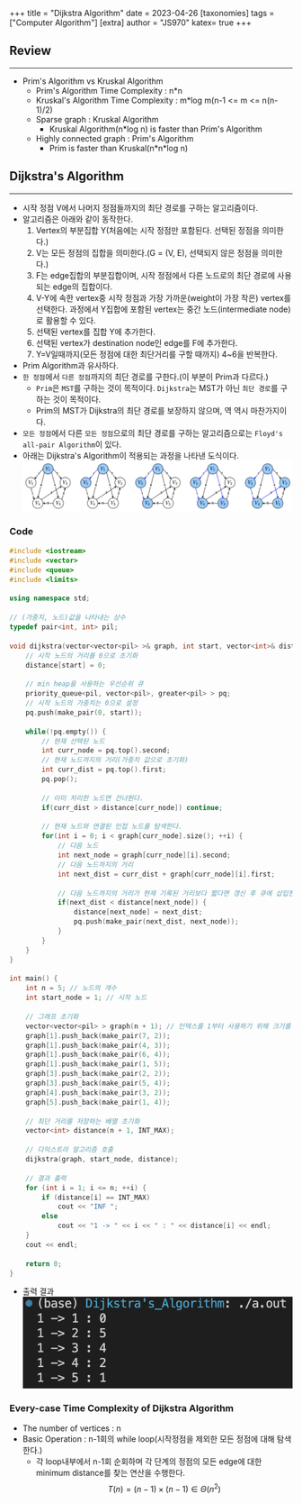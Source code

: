 +++
title = "Dijkstra Algorithm"
date = 2023-04-26
[taxonomies]
tags = ["Computer Algorithm"]
[extra]
author = "JS970"
katex= true
+++
## Review
---
- Prim's Algorithm vs Kruskal Algorithm
	- Prim's Algorithm Time Complexity : n\*n
	- Kruskal's Algorithm Time Complexity : m\*log m(n-1 <= m <= n(n-1)/2)
	- Sparse graph : Kruskal Algorithm
		- Kruskal Algorithm(n\*log n) is faster than Prim's Algorithm
	- Highly connected graph : Prim's Algorithm
		- Prim is faster than Kruskal(n\*n\*log n) 

## Dijkstra's Algorithm
---
- 시작 정점 V에서 나머지 정점들까지의 최단 경로를 구하는 알고리즘이다.
- 알고리즘은 아래와 같이 동작한다.
	1. Vertex의 부분집합 Y(처음에는 시작 정점만 포함된다. 선택된 정점을 의미한다.)
	2. V는 모든 정점의 집합을 의미한다.(G = (V, E), 선택되지 않은 정점을 의미한다.)
	3. F는 edge집합의 부분집합이며, 시작 정점에서 다른 노드로의 최단 경로에 사용되는 edge의 집합이다.
	4. V-Y에 속한 vertex중 시작 정점과 가장 가까운(weight이 가장 작은) vertex를 선택한다. 과정에서 Y집합에 포함된 vertex는 중간 노드(intermediate node)로 활용할 수 있다.
	5. 선택된 vertex를 집합 Y에 추가한다.
	6. 선택된 vertex가 destination node인 edge를 F에 추가한다.
	7. Y=V일때까지(모든 정점에 대한 최단거리를 구할 때까지) 4~6을 반복한다.
- Prim Algorithm과 유사하다.
- `한 정점`에서 `다른 정점`까지의 최단 경로를 구한다.(이 부분이 Prim과 다르다.)
	- `Prim`은 `MST`를 구하는 것이 목적이다. `Dijkstra`는 MST가 아닌 `최단 경로`를 구하는 것이 목적이다.
	- Prim의 MST가 Dijkstra의 최단 경로를 보장하지 않으며, 역 역시 마찬가지이다.
- `모든 정점`에서 다른 `모든 정점`으로의 최단 경로를 구하는 알고리즘으로는 `Floyd's all-pair Algorithm`이 있다.
- 아래는 Dijkstra's Algorithm이 적용되는 과정을 나타낸 도식이다.![Dijkstra's Algorithm](/image/Algorithm/dijkstra.png)

### Code
```C++
#include <iostream>
#include <vector>
#include <queue>
#include <limits>
 
using namespace std;
 
// (가중치, 노드)값을 나타내는 상수
typedef pair<int, int> pil;
 
void dijkstra(vector<vector<pil> >& graph, int start, vector<int>& distance) {
    // 시작 노드의 거리를 0으로 초기화
    distance[start] = 0;
 
    // min heap을 사용하는 우선순위 큐
    priority_queue<pil, vector<pil>, greater<pil> > pq;
    // 시작 노드의 가중치는 0으로 설정
    pq.push(make_pair(0, start));
 
    while(!pq.empty()) {
        // 현재 선택된 노드
        int curr_node = pq.top().second;
        // 현재 노드까지의 거리(가중치 값으로 초기화)
        int curr_dist = pq.top().first;
        pq.pop();
 
        // 이미 처리한 노드면 건너뛴다.
        if(curr_dist > distance[curr_node]) continue;
 
        // 현재 노드와 연결된 인접 노드를 탐색한다.
        for(int i = 0; i < graph[curr_node].size(); ++i) {
            // 다음 노드
            int next_node = graph[curr_node][i].second;
            // 다음 노드까지의 거리
            int next_dist = curr_dist + graph[curr_node][i].first;
 
            // 다음 노드까지의 거리가 현재 기록된 거리보다 짧다면 갱신 후 큐에 삽입한다.
            if(next_dist < distance[next_node]) {
                distance[next_node] = next_dist;
                pq.push(make_pair(next_dist, next_node));
            }
        }
    }
}
 
int main() {
    int n = 5; // 노드의 개수
    int start_node = 1; // 시작 노드
 
    // 그래프 초기화
    vector<vector<pil> > graph(n + 1); // 인덱스를 1부터 사용하기 위해 크기를 n+1로 설정
    graph[1].push_back(make_pair(7, 2));
    graph[1].push_back(make_pair(4, 3));
    graph[1].push_back(make_pair(6, 4));
    graph[1].push_back(make_pair(1, 5));
    graph[3].push_back(make_pair(2, 2));
    graph[3].push_back(make_pair(5, 4));
    graph[4].push_back(make_pair(3, 2));
    graph[5].push_back(make_pair(1, 4));
 
    // 최단 거리를 저장하는 배열 초기화
    vector<int> distance(n + 1, INT_MAX);
 
    // 다익스트라 알고리즘 호출
    dijkstra(graph, start_node, distance);
 
    // 결과 출력
    for (int i = 1; i <= n; ++i) {
        if (distance[i] == INT_MAX)
            cout << "INF ";
        else
            cout << "1 -> " << i << " : " << distance[i] << endl;
    }
    cout << endl;
 
    return 0;
}
```
- 출력 결과            ![Dijkstra's Algorithm Result](/image/Algorithm/dijkstra_result.png)

### Every-case Time Complexity of Dijkstra Algorithm
- The number of vertices : n
- Basic Operation : n-1회의 while loop(시작정점을 제외한 모든 정점에 대해 탐색한다.)
	- 각 loop내부에서 n-1회 순회하며 각 단계의 정점의 모든 edge에 대한 minimum distance를 찾는 연산을 수행한다.
$$T(n) = (n-1)\times (n-1) \in \Theta(n^2)$$

